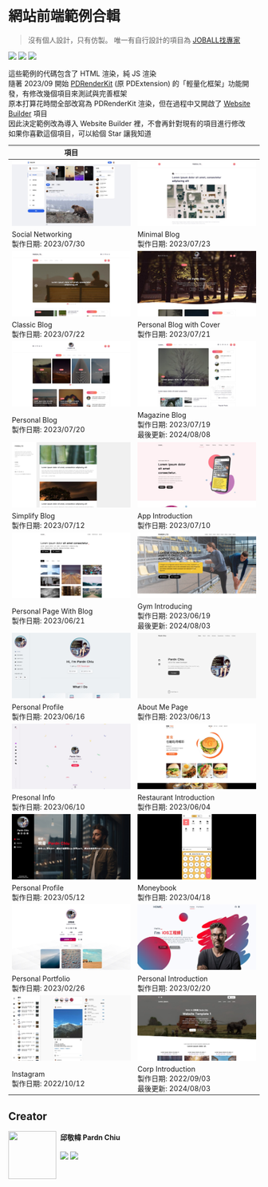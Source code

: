 # 網站前端範例合輯

> 沒有個人設計，只有仿製。
> 唯一有自行設計的項目為 [JOBALL找專家](https://joball.tw)

![](https://img.shields.io/github/repo-size/pardnchiu/web-template?label=size&color=bb4444) ![](https://img.shields.io/github/license/pardnchiu/web-template?label=license&color=44bb44) ![](https://img.shields.io/badge/creator-邱敬幃-4444bb)

這些範例的代碼包含了 HTML 渲染，純 JS 渲染<br>
隨著 2023/09 開始 [PDRenderKit](https://github.com/pardnchiu/PDRenderKit) (原 PDExtension) 的「輕量化框架」功能開發，有修改幾個項目來測試與完善框架<br>
原本打算花時間全部改寫為 PDRenderKit 渲染，但在過程中又開啟了 [Website Builder](https://github.com/pardnchiu/website-builder) 項目<br>
因此決定範例改為導入 Website Builder 裡，不會再針對現有的項目進行修改<br>
如果你喜歡這個項目，可以給個 Star 讓我知道

| 項目 |  |
| - | - |
| [![](./image/20230730.jpg)](https://pardnchiu.github.io/web-template/target/20230730) | [![](./image/20230723.jpg)](https://pardnchiu.github.io/web-template/target/20230723) |
| Social Networking<br>製作日期: 2023/07/30 | Minimal Blog<br>製作日期: 2023/07/23 |
| [![](./image/20230722.jpg)](https://pardnchiu.github.io/web-template/target/20230722) | [![](./image/20230721.jpg)](https://pardnchiu.github.io/web-template/target/20230721) |
| Classic Blog<br>製作日期: 2023/07/22 | Personal Blog with Cover<br>製作日期: 2023/07/21 | |
| [![](./image/20230720.jpg)](https://pardnchiu.github.io/web-template/target/20230720) | [![](./image/20230719.jpg)](https://pardnchiu.github.io/web-template/target/20230719) |
| Personal Blog<br>製作日期: 2023/07/20 | Magazine Blog<br>製作日期: 2023/07/19<br>最後更新: 2024/08/08 |
| [![](./image/20230712.jpg)](https://pardnchiu.github.io/web-template/target/20230712) | [![](./image/20230710.jpg)](https://pardnchiu.github.io/web-template/target/20230710) |
| Simplify Blog<br>製作日期: 2023/07/12 | App Introduction<br>製作日期: 2023/07/10 |
|  [![](./image/20230621.jpg)](https://pardnchiu.github.io/web-template/target/20230621) |  [![](./image/20230619.jpg)](https://pardnchiu.github.io/web-template/target/20230619) |
| Personal Page With Blog<br>製作日期: 2023/06/21 | Gym Introducing<br>製作日期: 2023/06/19<br>最後更新: 2024/08/03 |
| [![](./image/20230616.jpg)](https://pardnchiu.github.io/web-template/target/20230616) | [![](./image/20230613.jpg)](https://pardnchiu.github.io/web-template/target/20230613) |
| Personal Profile<br>製作日期: 2023/06/16 | About Me Page<br>製作日期: 2023/06/13 |
| [![](./image/personal-info-20230610.jpg)](https://pardnchiu.github.io/web-template/target/personal-info-20230610) | [![](./image/20230604.jpg)](https://pardnchiu.github.io/web-template/target/20230604) |
| Presonal Info<br>製作日期: 2023/06/10 | Restaurant Introduction<br>製作日期: 2023/06/04 |
| [![](./image/personal-profile-20230512.jpg)](https://pardnchiu.github.io/web-template/target/personal-profile-20230512) | [![](./image/20230418.jpg)](https://pardnchiu.github.io/web-template/target/20230418) |
| Personal Profile<br>製作日期: 2023/05/12 | Moneybook<br>製作日期: 2023/04/18 |
| [![](./image/personal-portfolio-20230226.jpg)](https://pardnchiu.github.io/web-template/target/personal-portfolio-20230226) | [![](./image/personal-introduction-20230220.jpg)](https://pardnchiu.github.io/web-template/target/personal-introduction-20230220) |
| Personal Portfolio<br>製作日期: 2023/02/26 | Personal Introduction<br>製作日期: 2023/02/20 |
| [![](./image/instagram-20221012.jpg)](https://pardnchiu.github.io/web-template/target/instagram-20221012) | [![](./image/corp-introduction-20220903.jpg)](https://pardnchiu.github.io/web-template/target/corp-introduction-20220903) |
| Instagram<br>製作日期: 2022/10/12 | Corp Introduction<br>製作日期: 2022/09/03<br>最後更新: 2024/08/03 |

## Creator

<img src="https://avatars.githubusercontent.com/u/25631760" align="left" style="float: left; margin-right: 0.5rem; width: 96px; height: 96px;" />

<h4 style="padding-top: 0">邱敬幃 Pardn Chiu</h4>

[![](https://pardn.io/image/mail.svg)](mailto:dev@pardn.io) [![](https://skillicons.dev/icons?i=linkedin)](https://linkedin.com/in/pardnchiu) 